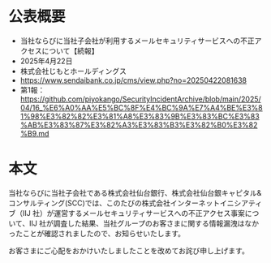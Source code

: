 # 公表概要
- 当社ならびに当社子会社が利用するメールセキュリティサービスへの不正アクセスについて【続報】
- 2025年4月22日
- 株式会社じもとホールディングス
- https://www.sendaibank.co.jp/cms/view.php?no=20250422081638
- 第1報：https://github.com/piyokango/SecurityIncidentArchive/blob/main/2025/04/16_%E6%A0%AA%E5%BC%8F%E4%BC%9A%E7%A4%BE%E3%81%98%E3%82%82%E3%81%A8%E3%83%9B%E3%83%BC%E3%83%AB%E3%83%87%E3%82%A3%E3%83%B3%E3%82%B0%E3%82%B9.md

# 本文
当社ならびに当社子会社である株式会社仙台銀行、株式会社仙台銀キャピタル&コンサルティング(SCC)では、このたびの株式会社インターネットイニシアティブ（IIJ 社）が運営するメールセキュリティサービスへの不正アクセス事案について、IIJ 社が調査した結果、当社グループのお客さまに関する情報漏洩はなかったことが確認されましたので、お知らせいたします。

お客さまにご心配をおかけいたしましたことを改めてお詫び申し上げます。
